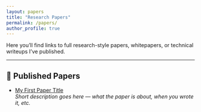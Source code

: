 ```yaml
---
layout: papers
title: "Research Papers"
permalink: /papers/
author_profile: true
---
```


Here you’ll find links to full research-style papers, whitepapers, or technical writeups I’ve published.

---

## 📄 Published Papers

- [My First Paper Title](./assets/papers/example.pdf)  
  *Short description goes here — what the paper is about, when you wrote it, etc.*
